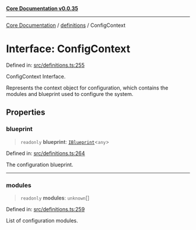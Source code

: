 [**Core Documentation v0.0.35**](../../README.md)

***

[Core Documentation](../../modules.md) / [definitions](../README.md) / ConfigContext

# Interface: ConfigContext

Defined in: [src/definitions.ts:255](https://github.com/stonemjs/core/blob/c9d95b58ccfb8efcaba0bed7bbf19084836cc28d/src/definitions.ts#L255)

ConfigContext Interface.

Represents the context object for configuration, which contains the modules and blueprint used to configure the system.

## Properties

### blueprint

> `readonly` **blueprint**: [`IBlueprint`](../type-aliases/IBlueprint.md)\<`any`\>

Defined in: [src/definitions.ts:264](https://github.com/stonemjs/core/blob/c9d95b58ccfb8efcaba0bed7bbf19084836cc28d/src/definitions.ts#L264)

The configuration blueprint.

***

### modules

> `readonly` **modules**: `unknown`[]

Defined in: [src/definitions.ts:259](https://github.com/stonemjs/core/blob/c9d95b58ccfb8efcaba0bed7bbf19084836cc28d/src/definitions.ts#L259)

List of configuration modules.
